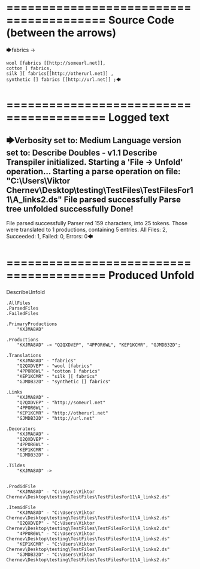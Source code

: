 ========================================
Source Code (between the arrows)
========================================

🡆fabrics ->

	wool [fabrics [[http://someurl.net]],
	cotton ] fabrics,
	silk ][ fabrics[[http://otherurl.net]] ,
	synthetic [] fabrics [[http://url.net]] ;🡄

========================================
Logged text
========================================

🡆Verbosity set to: Medium
Language version set to: Describe Doubles - v1.1
Describe Transpiler initialized.
Starting a 'File -> Unfold' operation...
Starting a parse operation on file: "C:\Users\Viktor Chernev\Desktop\testing\TestFiles\TestFilesFor11\A_links2.ds"
File parsed successfully
Parse tree unfolded successfully
Done!
------------------------
File parsed successfully
Parser red 159 characters, into 25 tokens.
Those were translated to 1 productions, containing 5 entries.
All Files: 2, Succeeded: 1, Failed: 0, Errors: 0🡄

========================================
Produced Unfold
========================================

DescribeUnfold

    .AllFiles
    .ParsedFiles
    .FailedFiles

    .PrimaryProductions
        "KXJMA8AD" 

    .Productions
        "KXJMA8AD" -> "Q2QXDVEP", "4PPOR6WL", "KEP1KCMR", "GJMDB32D";

    .Translations
        "KXJMA8AD" - "fabrics"
        "Q2QXDVEP" - "wool [fabrics"
        "4PPOR6WL" - "cotton ] fabrics"
        "KEP1KCMR" - "silk ][ fabrics"
        "GJMDB32D" - "synthetic [] fabrics"

    .Links
        "KXJMA8AD" - 
        "Q2QXDVEP" - "http://someurl.net"
        "4PPOR6WL" - 
        "KEP1KCMR" - "http://otherurl.net"
        "GJMDB32D" - "http://url.net"

    .Decorators
        "KXJMA8AD" - 
        "Q2QXDVEP" - 
        "4PPOR6WL" - 
        "KEP1KCMR" - 
        "GJMDB32D" - 

    .Tildes
        "KXJMA8AD" -> 


    .ProdidFile
        "KXJMA8AD" - "C:\Users\Viktor Chernev\Desktop\testing\TestFiles\TestFilesFor11\A_links2.ds"

    .ItemidFile
        "KXJMA8AD" - "C:\Users\Viktor Chernev\Desktop\testing\TestFiles\TestFilesFor11\A_links2.ds"
        "Q2QXDVEP" - "C:\Users\Viktor Chernev\Desktop\testing\TestFiles\TestFilesFor11\A_links2.ds"
        "4PPOR6WL" - "C:\Users\Viktor Chernev\Desktop\testing\TestFiles\TestFilesFor11\A_links2.ds"
        "KEP1KCMR" - "C:\Users\Viktor Chernev\Desktop\testing\TestFiles\TestFilesFor11\A_links2.ds"
        "GJMDB32D" - "C:\Users\Viktor Chernev\Desktop\testing\TestFiles\TestFilesFor11\A_links2.ds"

